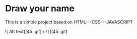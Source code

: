 # Draw your name
This is a simple project based on HTML---CSS---JAVASCRIPT

 ![ Alt text](45. gif) / ! [](45. gif) 
